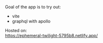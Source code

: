 Goal of the app is to try out:

- vite
- graphql with apollo

Hosted on:  
https://ephemeral-twilight-5795b8.netlify.app/
